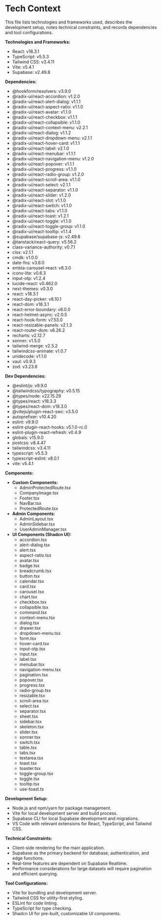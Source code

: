 # Tech Context

This file lists technologies and frameworks used, describes the development setup, notes technical constraints, and records dependencies and tool configurations.

**Technologies and Frameworks:**

*   React: v18.3.1
*   TypeScript: v5.5.3
*   Tailwind CSS: v3.4.11
*   Vite: v5.4.1
*   Supabase: v2.49.8

**Dependencies:**

*   @hookform/resolvers: v3.9.0
*   @radix-ui/react-accordion: v1.2.0
*   @radix-ui/react-alert-dialog: v1.1.1
*   @radix-ui/react-aspect-ratio: v1.1.0
*   @radix-ui/react-avatar: v1.1.0
*   @radix-ui/react-checkbox: v1.1.1
*   @radix-ui/react-collapsible: v1.1.0
*   @radix-ui/react-context-menu: v2.2.1
*   @radix-ui/react-dialog: v1.1.2
*   @radix-ui/react-dropdown-menu: v2.1.1
*   @radix-ui/react-hover-card: v1.1.1
*   @radix-ui/react-label: v2.1.0
*   @radix-ui/react-menubar: v1.1.1
*   @radix-ui/react-navigation-menu: v1.2.0
*   @radix-ui/react-popover: v1.1.1
*   @radix-ui/react-progress: v1.1.0
*   @radix-ui/react-radio-group: v1.2.0
*   @radix-ui/react-scroll-area: v1.1.0
*   @radix-ui/react-select: v2.1.1
*   @radix-ui/react-separator: v1.1.0
*   @radix-ui/react-slider: v1.2.0
*   @radix-ui/react-slot: v1.1.0
*   @radix-ui/react-switch: v1.1.0
*   @radix-ui/react-tabs: v1.1.0
*   @radix-ui/react-toast: v1.2.1
*   @radix-ui/react-toggle: v1.1.0
*   @radix-ui/react-toggle-group: v1.1.0
*   @radix-ui/react-tooltip: v1.1.4
*   @supabase/supabase-js: v2.49.8
*   @tanstack/react-query: v5.56.2
*   class-variance-authority: v0.7.1
*   clsx: v2.1.1
*   cmdk: v1.0.0
*   date-fns: v3.6.0
*   embla-carousel-react: v8.3.0
*   iconv-lite: v0.6.3
*   input-otp: v1.2.4
*   lucide-react: v0.462.0
*   next-themes: v0.3.0
*   react: v18.3.1
*   react-day-picker: v8.10.1
*   react-dom: v18.3.1
*   react-error-boundary: v6.0.0
*   react-helmet-async: v2.0.5
*   react-hook-form: v7.53.0
*   react-resizable-panels: v2.1.3
*   react-router-dom: v6.26.2
*   recharts: v2.12.7
*   sonner: v1.5.0
*   tailwind-merge: v2.5.2
*   tailwindcss-animate: v1.0.7
*   unidecode: v1.1.0
*   vaul: v0.9.3
*   zod: v3.23.8

**Dev Dependencies:**

*   @eslint/js: v9.9.0
*   @tailwindcss/typography: v0.5.15
*   @types/node: v22.15.29
*   @types/react: v18.3.3
*   @types/react-dom: v18.3.0
*   @vitejs/plugin-react-swc: v3.5.0
*   autoprefixer: v10.4.20
*   eslint: v9.9.0
*   eslint-plugin-react-hooks: v5.1.0-rc.0
*   eslint-plugin-react-refresh: v0.4.9
*   globals: v15.9.0
*   postcss: v8.4.47
*   tailwindcss: v3.4.11
*   typescript: v5.5.3
*   typescript-eslint: v8.0.1
*   vite: v5.4.1

**Components:**

*   **Custom Components:**
    *   AdminProtectedRoute.tsx
    *   CompanyImage.tsx
    *   Footer.tsx
    *   NavBar.tsx
    *   ProtectedRoute.tsx
*   **Admin Components:**
    *   AdminLayout.tsx
    *   AdminSidebar.tsx
    *   UserAdminManager.tsx
*   **UI Components (Shadcn UI):**
    *   accordion.tsx
    *   alert-dialog.tsx
    *   alert.tsx
    *   aspect-ratio.tsx
    *   avatar.tsx
    *   badge.tsx
    *   breadcrumb.tsx
    *   button.tsx
    *   calendar.tsx
    *   card.tsx
    *   carousel.tsx
    *   chart.tsx
    *   checkbox.tsx
    *   collapsible.tsx
    *   command.tsx
    *   context-menu.tsx
    *   dialog.tsx
    *   drawer.tsx
    *   dropdown-menu.tsx
    *   form.tsx
    *   hover-card.tsx
    *   input-otp.tsx
    *   input.tsx
    *   label.tsx
    *   menubar.tsx
    *   navigation-menu.tsx
    *   pagination.tsx
    *   popover.tsx
    *   progress.tsx
    *   radio-group.tsx
    *   resizable.tsx
    *   scroll-area.tsx
    *   select.tsx
    *   separator.tsx
    *   sheet.tsx
    *   sidebar.tsx
    *   skeleton.tsx
    *   slider.tsx
    *   sonner.tsx
    *   switch.tsx
    *   table.tsx
    *   tabs.tsx
    *   textarea.tsx
    *   toast.tsx
    *   toaster.tsx
    *   toggle-group.tsx
    *   toggle.tsx
    *   tooltip.tsx
    *   use-toast.ts

**Development Setup:**

*   Node.js and npm/yarn for package management.
*   Vite for local development server and build process.
*   Supabase CLI for local Supabase development and migrations.
*   VS Code with relevant extensions for React, TypeScript, and Tailwind CSS.

**Technical Constraints:**

*   Client-side rendering for the main application.
*   Supabase as the primary backend for database, authentication, and edge functions.
*   Real-time features are dependent on Supabase Realtime.
*   Performance considerations for large datasets will require pagination and efficient querying.

**Tool Configurations:**

*   Vite for bundling and development server.
*   Tailwind CSS for utility-first styling.
*   ESLint for code linting.
*   TypeScript for type checking.
*   Shadcn UI for pre-built, customizable UI components.
